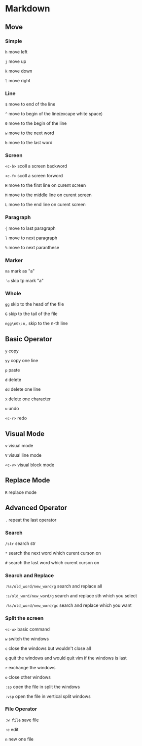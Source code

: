 # Markdown 
## Move

### Simple

`h` move left

`j` move up

`k` move down

`l` move right

### Line

`$` move to end of the line

`^` move to begin of the line(excape white space)

`0` move to the begin of the line

`w` move to the next word

`b` move to the last word

### Screen

`<c-b>` scoll a screen backword

`<c-f>` scoll a screen forword

`H` move to the first line on curent screen

`M` move to the middle line on curent screen

`L` move to the end line on curent screen

### Paragraph

`{` move to last paragraph

`}` move to next paragraph

`%` move to next paranthese

### Marker

`ma` mark as "a"

`'a` skip tp mark "a"

### Whole

`gg` skip to the head of the file

`G` skip to the tail of the file

`ngg\nG\:n,` skip to the n-th line

## Basic Operator

`y` copy

`yy` copy one line

`p` paste

`d` delete

`dd` delete one line

`x` delete one character

`u` undo

`<c-r>` redo

## Visual Mode

`v` visual mode

`V` visual line mode

`<c-v>` visual block mode

## Replace Mode

`R` replace mode

## Advanced Operator

`.` repeat the last operator

### Search

`/str` search str

`*` search the next word which curent curson on

`#` search the last word which curent curson on

### Search and Replace

`:%s/old_word/new_word/g` search and replace all

`:s/old_word/new_word/g` search and replace sth which you select

`:%s/old_word/new_word/gc` search and replace which you want

### Split the screen

`<c-w>` basic command

`w` switch the windows

`c` close the windows but wouldn't close all

`q` quit the windows and would quit vim if the windows is last

`r` exchange the windows

`o` close other windows

`:sp` open the file in split the windows

`:vsp` open the file in vertical split windows

### File Operator ###

`:w file` save file

`:e` edit

`n` new one file
